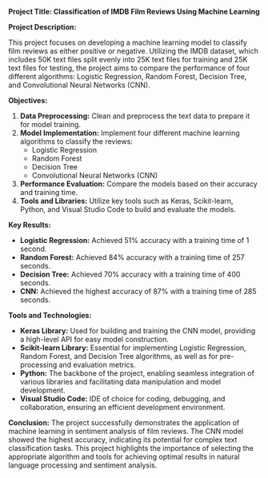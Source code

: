 **Project Title: Classification of IMDB Film Reviews Using Machine Learning**

**Project Description:**

This project focuses on developing a machine learning model to classify film reviews as either positive or negative. Utilizing the IMDB dataset, which includes 50K text files split evenly into 25K text files for training and 25K text files for testing, the project aims to compare the performance of four different algorithms: Logistic Regression, Random Forest, Decision Tree, and Convolutional Neural Networks (CNN).

**Objectives:**
1. **Data Preprocessing:** Clean and preprocess the text data to prepare it for model training.
2. **Model Implementation:** Implement four different machine learning algorithms to classify the reviews:
   - Logistic Regression
   - Random Forest
   - Decision Tree
   - Convolutional Neural Networks (CNN)
3. **Performance Evaluation:** Compare the models based on their accuracy and training time.
4. **Tools and Libraries:** Utilize key tools such as Keras, Scikit-learn, Python, and Visual Studio Code to build and evaluate the models.

**Key Results:**
- **Logistic Regression:** Achieved 51% accuracy with a training time of 1 second.
- **Random Forest:** Achieved 84% accuracy with a training time of 257 seconds.
- **Decision Tree:** Achieved 70% accuracy with a training time of 400 seconds.
- **CNN:** Achieved the highest accuracy of 87% with a training time of 285 seconds.

**Tools and Technologies:**
- **Keras Library:** Used for building and training the CNN model, providing a high-level API for easy model construction.
- **Scikit-learn Library:** Essential for implementing Logistic Regression, Random Forest, and Decision Tree algorithms, as well as for pre-processing and evaluation metrics.
- **Python:** The backbone of the project, enabling seamless integration of various libraries and facilitating data manipulation and model development.
- **Visual Studio Code:** IDE of choice for coding, debugging, and collaboration, ensuring an efficient development environment.

**Conclusion:**
The project successfully demonstrates the application of machine learning in sentiment analysis of film reviews. The CNN model showed the highest accuracy, indicating its potential for complex text classification tasks. This project highlights the importance of selecting the appropriate algorithm and tools for achieving optimal results in natural language processing and sentiment analysis.
